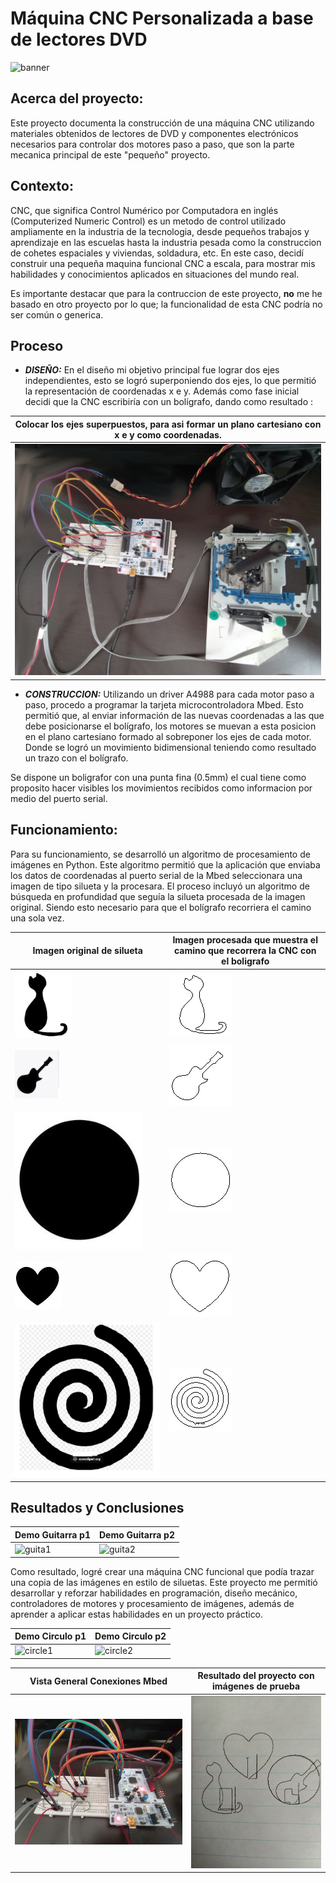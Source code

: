 # Máquina CNC Personalizada a base de lectores DVD
![banner](/banner.jpg)

## Acerca del proyecto:
Este proyecto documenta la construcción de una máquina CNC utilizando materiales obtenidos de lectores de DVD y componentes electrónicos necesarios para controlar dos motores paso a paso, que son la parte mecanica principal de este "pequeño" proyecto.

## Contexto:
CNC, que significa Control Numérico por Computadora en inglés (Computerized  Numeric Control) es un metodo de control utilizado ampliamente en la industria de la tecnologia, desde pequeños trabajos y aprendizaje en las escuelas hasta la industria pesada como la construccion de cohetes espaciales y viviendas, soldadura, etc. En este caso, decidí  construir una pequeña maquina funcional CNC a escala, para mostrar mis habilidades y conocimientos aplicados en situaciones del mundo real.

Es importante destacar que para la contruccion de este proyecto, **no** me he basado en otro proyecto por lo que; la funcionalidad de esta CNC podría no ser común o generica.

## Proceso
- ***DISEÑO:*** En el diseño mi objetivo principal fue lograr dos ejes independientes, esto se logró superponiendo dos ejes, lo que permitió la representación de coordenadas x e y. Además como fase inicial decidi que la CNC escribiría con un bolígrafo, dando como resultado :

| Colocar los ejes superpuestos, para asi formar un plano cartesiano con x e y como coordenadas. |
| --- |
| ![2](/general.jpg) |



- ***CONSTRUCCION:*** Utilizando un driver A4988 para cada motor paso a paso, procedo a programar la tarjeta microcontroladora Mbed. Esto permitió que, al enviar información de las nuevas coordenadas a las que debe posicionarse el bolígrafo, los motores se muevan a esta posicion en el plano cartesiano formado al sobreponer los ejes de cada motor. Donde se logró un movimiento bidimensional teniendo como resultado un trazo con el bolígrafo.

Se dispone un boligrafor con una punta fina (0.5mm) el cual tiene como proposito hacer visibles los movimientos recibidos como informacion por medio del puerto serial. 

## Funcionamiento:
Para su funcionamiento, se desarrolló un algoritmo de procesamiento de imágenes en Python. Este algoritmo permitió que la aplicación que enviaba los datos de coordenadas al puerto serial de la Mbed seleccionara una imagen de tipo silueta y la procesara. El proceso incluyó un algoritmo de búsqueda en profundidad que seguía la silueta procesada de la imagen original. Siendo esto necesario para que el bolígrafo recorriera el camino una sola vez.



| Imagen original de silueta | Imagen procesada que muestra el camino que recorrera la CNC con el boligrafo |
| ----- | ----- |
| ![gato](/gato.jpg) | ![gato1](/gato%20procesado.jpg) |
| ![guitarra](/guitarra.jpg) | ![guitarra1](/guitarra%20procesado.jpg) |
| ![circulo](/circulo.jpg) | ![circulo1](/circulo%20procesado.jpg) |
| ![cora](/cora.jpg) | ![cora1](/cora%20procesado.jpg) |
| ![espiral](/espiral.jpg) | ![espiral1](/espiral%20procesado.jpg) |


## Resultados y Conclusiones


| Demo Guitarra p1 | Demo Guitarra p2 |
| ----- | ----- |
| ![guita1](/demo%20guitar1.gif) | ![guita2](/demo%20guitar2.gif) |

Como resultado, logré crear una máquina CNC funcional que podía trazar una copia de las imágenes en estilo de siluetas. Este proyecto me permitió desarrollar y reforzar habilidades en programación, diseño mecánico, controladores de motores y procesamiento de imágenes, además de aprender a aplicar estas habilidades en un proyecto práctico.

| Demo Circulo p1 | Demo Circulo p2 |
| ----- | ----- |
| ![circle1](/demo%20circle1.gif) | ![circle2](/demo%20circle2.gif) |


| Vista General Conexiones Mbed | Resultado del proyecto con imágenes de prueba |
| ----- | ----- |
| ![1](/protoboard%20con%20drivers%20y%20mbed1.jpg) | ![3](/Resultados.jpg) |




